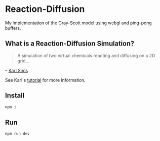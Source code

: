 # Reaction-Diffusion

My implementation of the Gray-Scott model using webgl and ping-pong buffers.

## What is a Reaction-Diffusion Simulation?

> A simulation of two virtual chemicals reacting and diffusing on a 2D grid...

– [Karl Sims](http://www.karlsims.com/rd.html)

See Karl's [tutorial](http://www.karlsims.com/rd.html) for more information.

## Install

```bash
npm i
```

## Run

```bash
npm run dev
```

